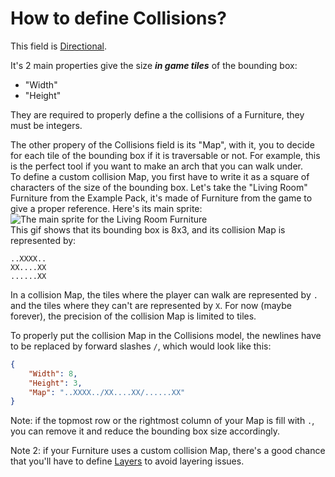 # How to define Collisions?


This field is [Directional](https://github.com/Leroymilo/FurnitureFramework/blob/main/doc/Directional%20Fields.md).

It's 2 main properties give the size ***in game tiles*** of the bounding box:
- "Width"
- "Height"

They are required to properly define a the collisions of a Furniture, they must be integers.

The other propery of the Collisions field is its "Map", with it, you to decide for each tile of the bounding box if it is traversable or not. For example, this is the perfect tool if you want to make an arch that you can walk under.  
To define a custom collision Map, you first have to write it as a square of characters of the size of the bounding box. Let's take the "Living Room" Furniture from the Example Pack, it's made of Furniture from the game to give a proper reference. Here's its main sprite:  
![The main sprite for the Living Room Furniture](https://github.com/Leroymilo/FurnitureFramework/blob/main/doc/images/collision_map_example.gif)  
This gif shows that its bounding box is 8x3, and its collision Map is represented by:
```
..XXXX..
XX....XX
......XX
```
In a collision Map, the tiles where the player can walk are represented by `.` and the tiles where they can't are represented by `X`. For now (maybe forever), the precision of the collision Map is limited to tiles.

To properly put the collision Map in the Collisions model, the newlines have to be replaced by forward slashes `/`, which would look like this:
```json
{
	"Width": 8,
	"Height": 3,
	"Map": "..XXXX../XX....XX/......XX"
}
```

Note: if the topmost row or the rightmost column of your Map is fill with `.`, you can remove it and reduce the bounding box size accordingly.

Note 2: if your Furniture uses a custom collision Map, there's a good chance that you'll have to define [Layers](https://github.com/Leroymilo/FurnitureFramework/blob/main/doc/Furniture.md#layers) to avoid layering issues.